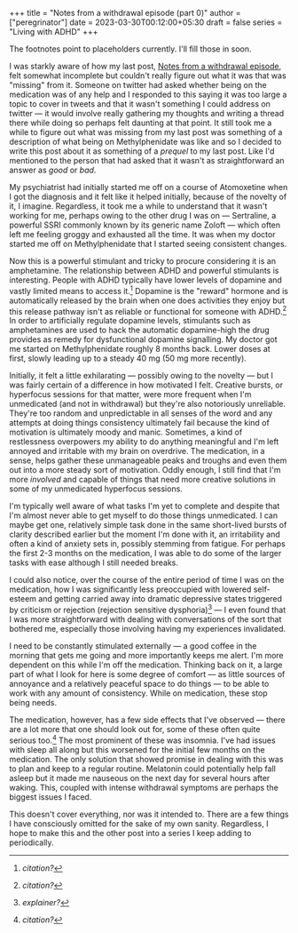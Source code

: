 +++
title = "Notes from a withdrawal episode (part 0)"
author = ["peregrinator"]
date = 2023-03-30T00:12:00+05:30
draft = false
series = "Living with ADHD"
+++

<div class="alert-info alert">

The footnotes point to placeholders currently. I'll fill those in
soon.

</div>

I was starkly aware of how my last post, [Notes from a withdrawal
episode](/blog/2023/03/notes-from-a-withdrawal-episode.html), felt somewhat incomplete but couldn't really figure out what
it was that was "missing" from it. Someone on twitter had asked
whether being on the medication was of any help and I responded to
this saying it was too large a topic to cover in tweets and that it
wasn't something I could address on twitter — it would involve really
gathering my thoughts and writing a thread there while doing so
perhaps felt daunting at that point. It still took me a while to
figure out what was missing from my last post was something of a
description of what being on Methylphenidate was like and so I decided
to write this post about it as something of a _prequel_ to my last
post. Like I'd mentioned to the person that had asked that it wasn't
as straightforward an answer as _good_ or _bad_.

My psychiatrist had initially started me off on a course of
Atomoxetine when I got the diagnosis and it felt like it helped
initially, because of the novelty of it, I imagine. Regardless, it
took me a while to understand that it wasn't working for me, perhaps
owing to the other drug I was on — Sertraline, a powerful SSRI
commonly known by its generic name Zoloft — which often left me
feeling groggy and exhausted all the time. It was when my doctor
started me off on Methylphenidate that I started seeing consistent
changes.

Now this is a powerful stimulant and tricky to procure considering it
is an amphetamine. The relationship between ADHD and powerful
stimulants is interesting. People with ADHD typically have lower
levels of dopamine and vastly limited means to access it.[^fn:1] Dopamine is the "reward" hormone and is automatically
released by the brain when one does activities they enjoy but this
release pathway isn't as reliable or functional for someone with
ADHD.[^fn:2] In order to artificially regulate dopamine
levels, stimulants such as amphetamines are used to hack the automatic
dopamine-high the drug provides as remedy for dysfunctional dopamine
signalling. My doctor got me started on Methylphenidate roughly 8
months back. Lower doses at first, slowly leading up to a steady 40 mg
(50 mg more recently).

Initially, it felt a little exhilarating — possibly owing to the
novelty — but I was fairly certain of a difference in how motivated I
felt. Creative bursts, or hyperfocus sessions for that matter, were
more frequent when I'm unmedicated (and not in withdrawal) but they're
also notoriously unreliable. They're too random and unpredictable in
all senses of the word and any attempts at doing things consistency
ultimately fail because the kind of motivation is ultimately moody and
manic. Sometimes, a kind of restlessness overpowers my ability to do
anything meaningful and I'm left annoyed and irritable with my brain
on overdrive. The medication, in a sense, helps gather these
unmanageable peaks and troughs and even them out into a more steady
sort of motivation. Oddly enough, I still find that I'm more
_involved_ and capable of things that need more creative solutions in
some of my unmedicated hyperfocus sessions.

I'm typically well aware of what tasks I'm yet to complete and despite
that I'm almost never able to get myself to do those things
unmedicated. I can maybe get one, relatively simple task done in the
same short-lived bursts of clarity described earlier but the moment
I'm done with it, an irritability and often a kind of anxiety sets in,
possibly stemming from fatigue. For perhaps the first 2-3 months on
the medication, I was able to do some of the larger tasks with ease
although I still needed breaks.

I could also notice, over the course of the entire period of time I
was on the medication, how I was significantly less preoccupied with
lowered self-esteem and getting carried away into dramatic depressive
states triggered by criticism or rejection (rejection sensitive
dysphoria)[^fn:3] — I even found that I was more
straightforward with dealing with conversations of the sort that
bothered me, especially those involving having my experiences
invalidated.

I need to be constantly stimulated externally — a good coffee in the
morning that gets me going and more importantly keeps me alert. I'm
more dependent on this while I'm off the medication. Thinking back on
it, a large part of what I look for here is some degree of comfort —
as little sources of annoyance and a relatively peaceful space to do
things — to be able to work with any amount of consistency. While on
medication, these stop being needs.

The medication, however, has a few side effects that I've observed —
there are a lot more that one should look out for, some of these often
quite serious too.[^fn:4] The most prominent of these was
insomnia. I've had issues with sleep all along but this worsened for
the initial few months on the medication. The only solution that
showed promise in dealing with this was to plan and keep to a regular
routine. Melatonin could potentially help fall asleep but it made me
nauseous on the next day for several hours after waking. This, coupled with
intense withdrawal symptoms are perhaps the biggest issues I faced.

This doesn't cover everything, nor was it intended to. There are a few
things I have consciously omitted for the sake of my own
sanity. Regardless, I hope to make this and the other post into a
series I keep adding to periodically.

[^fn:1]: _citation?_
[^fn:2]: _citation?_
[^fn:3]: _explainer?_
[^fn:4]: _citation?_